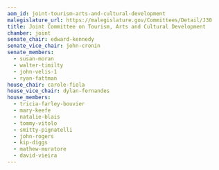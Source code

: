 ```yaml
---
aom_id: joint-tourism-arts-and-cultural-development
malegislature_url: https://malegislature.gov/Committees/Detail/J30
title: Joint Committee on Tourism, Arts and Cultural Development
chamber: joint
senate_chair: edward-kennedy
senate_vice_chair: john-cronin
senate_members:
  - susan-moran
  - walter-timilty
  - john-velis-1
  - ryan-fattman
house_chair: carole-fiola
house_vice_chair: dylan-fernandes
house_members:
  - tricia-farley-bouvier
  - mary-keefe
  - natalie-blais
  - tommy-vitolo
  - smitty-pignatelli
  - john-rogers
  - kip-diggs
  - mathew-muratore
  - david-vieira
---
```

